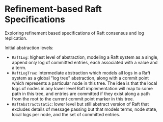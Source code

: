 # Refinement-based Raft Specifications

Exploring refinement based specifications of Raft consensus and log replication.

Initial abstraction levels:

- `RaftLog`: highest level of abstraction, modeling a Raft system as a single, append only log of committed entries, each associated with a value and a term.
- `RaftLogTree`: intermediate abstraction which models all logs in a Raft system as a global "log tree" abstraction, along with a commit point which represents a particular node in this tree. The idea is that the local logs of nodes in any lower level Raft implementation will map to some path in this tree, and entries are committed if they exist along a path from the root to the current commit point marker in this tree.
- `RaftAbstractStatic`: lower level but still abstract version of Raft that excludes details of message passing but that models terms, node state, local logs per node, and the set of committed entries.
